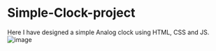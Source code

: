# Simple-Clock-project
Here I have designed a simple Analog clock using HTML, CSS and JS.
![image](https://github.com/tomato53/Simple-Clock-project/assets/122713683/43fcd6e9-70d7-49ac-a6b5-d783c85e15c7)



